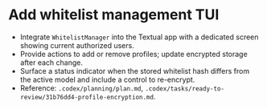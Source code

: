 # Add whitelist management TUI

- Integrate `WhitelistManager` into the Textual app with a dedicated screen showing current authorized users.
- Provide actions to add or remove profiles; update encrypted storage after each change.
- Surface a status indicator when the stored whitelist hash differs from the active model and include a control to re-encrypt.
- Reference: `.codex/planning/plan.md`, `.codex/tasks/ready-to-review/31b76dd4-profile-encryption.md`.
